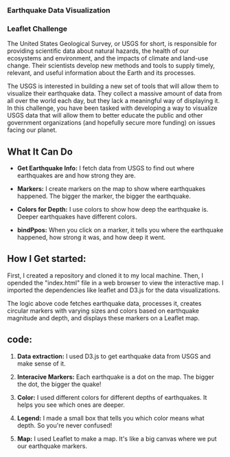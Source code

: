 
### Earthquake Data Visualization
### Leaflet Challenge

The United States Geological Survey, or USGS for short, is responsible for providing scientific data about natural hazards, the health of our ecosystems and environment, and the impacts of climate and land-use change. Their scientists develop new methods and tools to supply timely, relevant, and useful information about the Earth and its processes.

The USGS is interested in building a new set of tools that will allow them to visualize their earthquake data. They collect a massive amount of data from all over the world each day, but they lack a meaningful way of displaying it. In this challenge, you have been tasked with developing a way to visualize USGS data that will allow them to better educate the public and other government organizations (and hopefully secure more funding) on issues facing our planet.

## What It Can Do

- **Get Earthquake Info:** I fetch data from USGS to find out where earthquakes are and how strong they are.
  
- **Markers:** I create markers on the map to show where earthquakes happened. The bigger the marker, the bigger the earthquake.
  
- **Colors for Depth:** I use colors to show how deep the earthquake is. Deeper earthquakes have different colors.
  
- **bindPpos:** When you click on a marker, it tells you where the earthquake happened, how strong it was, and how deep it went.


## How I Get started:

First, I created a repository and cloned it to my local machine. Then, I opended the "index.html" file in a web browser to view the interactive map. I imported the dependencies like leaflet and D3.js for the data visualizations. 

The logic above code fetches earthquake data, processes it, creates circular markers with varying sizes and colors based on earthquake magnitude and depth, and displays these markers on a Leaflet map.

## code: 
1. **Data extraction:** I used D3.js to get earthquake data from USGS and make sense of it.

2. **Interacive Markers:** Each earthquake is a dot on the map. The bigger the dot, the bigger the quake!

3. **Color:** I used different colors for different depths of earthquakes. It helps you see which ones are deeper.

4. **Legend:** I made a small box that tells you which color means what depth. So you're never confused!

5. **Map:** I used Leaflet to make a map. It's like a big canvas where we put our earthquake markers.
